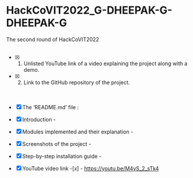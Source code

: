 # HackCoVIT2022_G-DHEEPAK-G-DHEEPAK-G
The second round of HackCoVIT2022 <br><br>

- [x] 1. Unlisted YouTube link of a video explaining the project along with a demo.<br>
- [x] 2. Link to the GitHub repository of the project.<br>
<br><br>

- [x] The ‘README.md’ file   :<br>
- [x] Introduction - <br>
- [x] Modules implemented and their explanation - <br>
- [x] Screenshots of the project - <br>
- [x] Step-by-step installation guide - <br>
- [x] YouTube video link -[x] - https://youtu.be/M4vS_2_sTk4<br>
 
